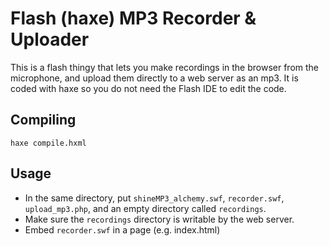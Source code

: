 # Flash (haxe) MP3 Recorder & Uploader

This is a flash thingy that lets you make recordings in the browser from the microphone, and upload them directly to a web server as an mp3. It is coded with haxe so you do not need the Flash IDE to edit the code.

## Compiling

    haxe compile.hxml

## Usage

* In the same directory, put `shineMP3_alchemy.swf`, `recorder.swf`, `upload_mp3.php`, and an empty directory called `recordings`.
* Make sure the `recordings` directory is writable by the web server.
* Embed `recorder.swf` in a page (e.g. index.html)
